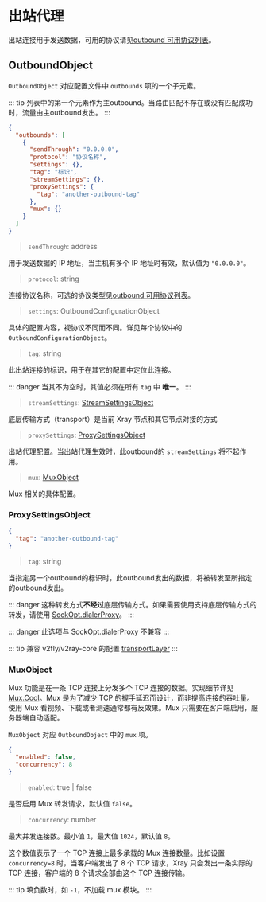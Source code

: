 # 出站代理

出站连接用于发送数据，可用的协议请见[outbound 可用协议列表](../outbounds/)。

## OutboundObject

`OutboundObject` 对应配置文件中 `outbounds` 项的一个子元素。

::: tip
列表中的第一个元素作为主outbound。当路由匹配不存在或没有匹配成功时，流量由主outbound发出。
:::


```json
{
  "outbounds": [
    {
      "sendThrough": "0.0.0.0",
      "protocol": "协议名称",
      "settings": {},
      "tag": "标识",
      "streamSettings": {},
      "proxySettings": {
        "tag": "another-outbound-tag"
      },
      "mux": {}
    }
  ]
}
```

>`sendThrough`: address

用于发送数据的 IP 地址，当主机有多个 IP 地址时有效，默认值为 `"0.0.0.0"`。
>`protocol`: string

连接协议名称，可选的协议类型见[outbound 可用协议列表](./outbounds/)。
>`settings`: OutboundConfigurationObject

具体的配置内容，视协议不同而不同。详见每个协议中的 `OutboundConfigurationObject`。
>`tag`: string

此出站连接的标识，用于在其它的配置中定位此连接。

::: danger
当其不为空时，其值必须在所有 `tag` 中 **唯一**。
:::

>`streamSettings`: [StreamSettingsObject](./transport#streamsettingsobject)

底层传输方式（transport）是当前 Xray 节点和其它节点对接的方式

>`proxySettings`: [ProxySettingsObject](#proxysettingsobject)

出站代理配置。当出站代理生效时，此outbound的 `streamSettings` 将不起作用。

>`mux`: [MuxObject](#muxobject)

Mux 相关的具体配置。


### ProxySettingsObject
```json
{
  "tag": "another-outbound-tag"
}
```

>`tag`: string

当指定另一个outbound的标识时，此outbound发出的数据，将被转发至所指定的outbound发出。

::: danger
这种转发方式**不经过**底层传输方式。如果需要使用支持底层传输方式的转发，请使用 [SockOpt.dialerProxy](./transport#sockoptobject)。
:::

::: danger
此选项与 SockOpt.dialerProxy 不兼容
:::

::: tip
兼容 v2fly/v2ray-core 的配置 [transportLayer](https://www.v2fly.org/config/outbounds.html#proxysettingsobject)
:::

### MuxObject
Mux 功能是在一条 TCP 连接上分发多个 TCP 连接的数据。实现细节详见 [Mux.Cool](../development/protocols/muxcool)。Mux 是为了减少 TCP 的握手延迟而设计，而非提高连接的吞吐量。使用 Mux 看视频、下载或者测速通常都有反效果。Mux 只需要在客户端启用，服务器端自动适配。

`MuxObject` 对应 `OutboundObject` 中的 `mux` 项。

```json
{
  "enabled": false,
  "concurrency": 8
}
```

>`enabled`: true | false

是否启用 Mux 转发请求，默认值 `false`。
>`concurrency`: number

最大并发连接数。最小值 `1`，最大值 `1024`，默认值 `8`。

这个数值表示了一个 TCP 连接上最多承载的 Mux 连接数量。比如设置 `concurrency=8` 时，当客户端发出了 8 个 TCP 请求，Xray 只会发出一条实际的 TCP 连接，客户端的 8 个请求全部由这个 TCP 连接传输。

::: tip
填负数时，如 `-1`，不加载 mux 模块。
:::
